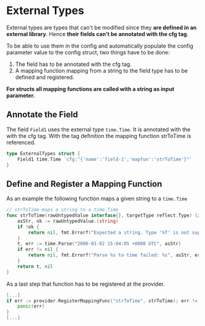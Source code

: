 # External Types

External types are types that can't be modified since they **are defined in an external library**. Hence **their fields can't be annotated with the cfg tag**.

To be able to use them in the config and automatically populate the config parameter value to the config struct, two things have to be done:

1. The field has to be annotated with the cfg tag.
2. A mapping function mapping from a string to the field type has to be defined and registered.

**For structs all mapping functions are called with a string as input parameter.**

## Annotate the Field

The field `Field1` uses the external type `time.Time`. It is annotated with the with the cfg tag.
With the tag definition the mapping function strToTime is referenced.

```go
type ExternalTypes struct {
    Field1 time.Time `cfg:"{'name':'field-1','mapfun':'strToTime'}"`
}
```

## Define and Register a Mapping Function

As an example the following function maps a given string to a `time.Time`

```go
// strToTime maps a string to a time.Time
func strToTime(rawUntypedValue interface{}, targetType reflect.Type) (interface{}, error) {
    asStr, ok := rawUntypedValue.(string)
    if !ok {
        return nil, fmt.Errorf("Expected a string. Type '%T' is not supported", rawUntypedValue)
    }
    t, err := time.Parse("2006-01-02 15:04:05 +0000 UTC", asStr)
    if err != nil {
        return nil, fmt.Errorf("Parse %s to time failed: %s", asStr, err.Error())
    }
    return t, nil
}
```

As a last step that function has to be registered at the provider.

```go
[...]
if err := provider.RegisterMappingFunc("strToTime", strToTime); err != nil {
    panic(err)
}
[...]
```
